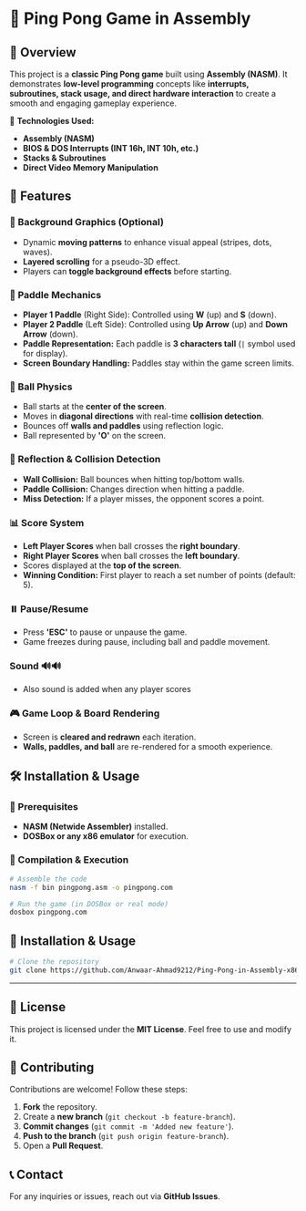 # 🏓 Ping Pong Game in Assembly

## 📌 Overview
This project is a **classic Ping Pong game** built using **Assembly (NASM)**. It demonstrates **low-level programming** concepts like **interrupts, subroutines, stack usage, and direct hardware interaction** to create a smooth and engaging gameplay experience.

🔹 **Technologies Used:**
- **Assembly (NASM)**
- **BIOS & DOS Interrupts (INT 16h, INT 10h, etc.)**
- **Stacks & Subroutines**
- **Direct Video Memory Manipulation**

## 🚀 Features
### 🎨 Background Graphics (Optional)
- Dynamic **moving patterns** to enhance visual appeal (stripes, dots, waves).
- **Layered scrolling** for a pseudo-3D effect.
- Players can **toggle background effects** before starting.

### 🏓 Paddle Mechanics
- **Player 1 Paddle** (Right Side): Controlled using **W** (up) and **S** (down).
- **Player 2 Paddle** (Left Side): Controlled using **Up Arrow** (up) and **Down Arrow** (down).
- **Paddle Representation:** Each paddle is **3 characters tall** (`|` symbol used for display).
- **Screen Boundary Handling:** Paddles stay within the game screen limits.

### 🎱 Ball Physics
- Ball starts at the **center of the screen**.
- Moves in **diagonal directions** with real-time **collision detection**.
- Bounces off **walls and paddles** using reflection logic.
- Ball represented by **'O'** on the screen.

### 🔄 Reflection & Collision Detection
- **Wall Collision:** Ball bounces when hitting top/bottom walls.
- **Paddle Collision:** Changes direction when hitting a paddle.
- **Miss Detection:** If a player misses, the opponent scores a point.

### 📊 Score System
- **Left Player Scores** when ball crosses the **right boundary**.
- **Right Player Scores** when ball crosses the **left boundary**.
- Scores displayed at the **top of the screen**.
- **Winning Condition:** First player to reach a set number of points (default: 5).

### ⏸️ Pause/Resume
- Press **'ESC'** to pause or unpause the game.
- Game freezes during pause, including ball and paddle movement.

### Sound 🔊🔊
- Also sound is added when any player scores

  
### 🎮 Game Loop & Board Rendering
- Screen is **cleared and redrawn** each iteration.
- **Walls, paddles, and ball** are re-rendered for a smooth experience.

## 🛠️ Installation & Usage
### 🔧 Prerequisites
- **NASM (Netwide Assembler)** installed.
- **DOSBox or any x86 emulator** for execution.

### 📂 Compilation & Execution
```bash
# Assemble the code
nasm -f bin pingpong.asm -o pingpong.com

# Run the game (in DOSBox or real mode)
dosbox pingpong.com
```
## 📂 Installation & Usage
```bash
# Clone the repository
git clone https://github.com/Anwaar-Ahmad9212/Ping-Pong-in-Assembly-x86
```
---
## 📜 License
This project is licensed under the **MIT License**. Feel free to use and modify it.

## 🤝 Contributing
Contributions are welcome! Follow these steps:
1. **Fork** the repository.
2. Create a **new branch** (`git checkout -b feature-branch`).
3. **Commit changes** (`git commit -m 'Added new feature'`).
4. **Push to the branch** (`git push origin feature-branch`).
5. Open a **Pull Request**.

## 📞 Contact
For any inquiries or issues, reach out via **GitHub Issues**.


